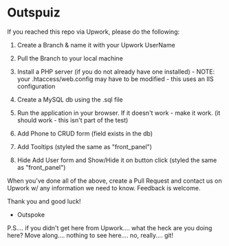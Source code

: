 # Outspuiz

If you reached this repo via Upwork, please do the following:

1) Create a Branch & name it with your Upwork UserName

2) Pull the Branch to your local machine

3) Install a PHP server (if you do not already have one installed) - NOTE: your .htaccess/web.config may have to be modified - this uses an IIS configuration

4) Create a MySQL db using the .sql file

5) Run the application in your browser. If it doesn't work - make it work. (it should work - this isn't part of the test)

6) Add Phone to CRUD form (field exists in the db)

7) Add Tooltips (styled the same as "front_panel")

8) Hide Add User form and Show/Hide it on button click (styled the same as "front_panel")

When you've done all of the above, create a Pull Request and contact us on Upwork w/ any information we need to know. Feedback is welcome.

Thank you and good luck!
- Outspoke

P.S.... if you didn't get here from Upwork.... what the heck are you doing here? Move along.... nothing to see here.... no, really.... git!

